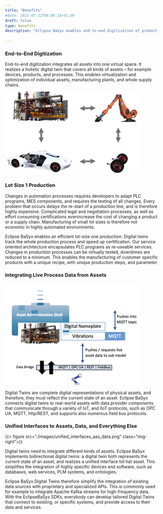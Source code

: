 ```yaml
---
title: "Benefits"
#date: 2022-07-22T08:08:18+01:00
draft: false
type: benefits
description: "Eclipse BaSyx enables end-to-end digitization of production plants."

---
```


<!-- ![AAS Holistic ilustration alt](images/holistic_aas.png) -->

### End-to-End Digitization
End-to-end digitization integrates all assets into one virtual space. It realizes a holistic digital twin that covers all kinds of assets – for example devices, products, and processes. This enables virtualization and optimization of individual assets, manufacturing plants, and whole supply chains.

![Fig 1: End-to-End Digitization ilustration alt](images/end-to-end_digitization.png)

 
### Lot Size 1 Production

Changes in automation processes requires developers to adapt PLC programs, MES components, and requires the testing of all changes. Every problem that occurs delays the re-start of a production line, and is therefore highly expensive. Complicated legal and negotiation processes, as well as effort consuming certifications evenincrease the cost of changing a product or a supply chain. Manufacturing of small lot sizes is therefore not economic in highly automated environments. 

Eclipse BaSyx enables an efficient lot-size one production: Digital twins track the whole production process and speed up certification. Our service oriented architecture encapsulates PLC programs as re-useable services. Changes in production processes can be virtually tested, downtimes are reduced to a minimum. This enables the manufacturing of customer specific products with a unique recipe, with unique production steps, and parameter.


### Integrating Live Process Data from Assets

![Live Process data from asset ilustration alt](images/live_process_aas.png)

Digital Twins are complete digital representations of physical assets, and therefore, they must reflect the current state of an asset. Eclipse BaSyx connects digital twins to real-world assets with data provider components that communicate through a variety of IoT, and IIoT protocols, such as OPC UA, MQTT, http/REST, and supports also numerous field bus protocols.  



### Unified Interfaces to Assets, Data, and Everything Else

{{< figure src="./images/unified_interfaces_aas_data.png" class="img-right">}}
<!--{{< figure src="./images/live_process_aas.png" class="img-right">}} -->

Digital twins need to integrate different kinds of assets. Eclipse BaSyx implements bidirectional digital twins: a digital twin both represents the current state of an asset, and realizes a unified interface tot hat asset. This simplifies the integration of highly specific devices and software, such as databases, web services, PLM systems, and ontologies.


Eclipse BaSyx Digital Twins therefore simplify the integration of existing data sources with proprietary and specialized APIs. This is commonly used for example to integrate Apache Kafka streams for high-frequency data. With the EclipseBaSyx SDKs, everybody can develop tailored Digital Twins that connect to existing, or specific systems, and provide access to their data and services.

<!--

### Interoperability

Digital twins based on AAS and AAS sub models digitize value chains. This requires e.g. inter-company interactions. Today, these interactions are limited by different protocols and data models, which limit data exchange abilities. 

Exchanging data requires a common understanding with respect to the meaning of data. The AAS and its sub models enable semantic tagging, to provide this meaning. By adding a semantic meaning to services and properties, one ensures that data is understood correctly, even without detail knowledge about underlying data models.

![Interoperability ilustration alt](images/interoperability.png)

-->


